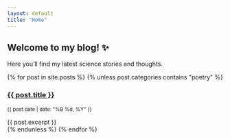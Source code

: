 ```yaml
---
layout: default
title: "Home"
---
```


<h2>Welcome to my blog! ✨</h2>
<p>Here you’ll find my latest science stories and thoughts.</p>

<div class="post-list">
  {% for post in site.posts %}
    {% unless post.categories contains "poetry" %}
      <article class="post-content">
        <h3><a href="{{ post.url | relative_url }}">{{ post.title }}</a></h3>
        <p><small>{{ post.date | date: "%B %d, %Y" }}</small></p>
        <div>{{ post.excerpt }}</div>
      </article>
    {% endunless %}
  {% endfor %}
</div>

